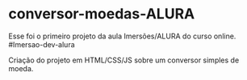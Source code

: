 # conversor-moedas-ALURA

Esse foi o primeiro projeto da aula Imersões/ALURA do curso online.
#Imersao-dev-alura

Criação do projeto em HTML/CSS/JS sobre um conversor simples de moeda.
